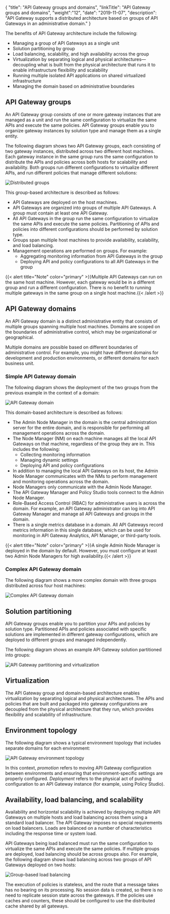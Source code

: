 {
"title": "API Gateway groups and domains",
"linkTitle": "API Gateway groups and domains",
"weight":"12",
"date": "2019-11-07",
"description": "API Gateway supports a distributed architecture based on groups of API Gateways in an administrative domain."
}

The benefits of API Gateway architecture include the following:

* Managing a group of API Gateways as a single unit
* Solution partitioning by group
* Load balancing, scalability, and high availability across the group
* Virtualization by separating logical and physical architectures—decoupling what is built from the physical architecture that runs it to enable infrastructure flexibility and scalability
* Running multiple isolated API applications on shared virtualized infrastructure
* Managing the domain based on administrative boundaries

## API Gateway groups

An API Gateway group consists of one or more gateway instances that are managed as a unit and run the same configuration to virtualize the same APIs and execute the same policies. API Gateway groups enable you to organize gateway instances by solution type and manage them as a single entity.

The following diagram shows two API Gateway groups, each consisting of two gateway instances, distributed across two different host machines. Each gateway instance in the same group runs the same configuration to distribute the APIs and policies across both hosts for scalability and availability. Both groups run different configurations to virtualize different APIs, and run different policies that manage different solutions:

![Distributed groups](/Images/docbook/images/concepts/dist_groups.png)

This group-based architecture is described as follows:

* API Gateways are deployed on the host machines.
* API Gateways are organized into groups of multiple API Gateways. A group must contain at least one API Gateway.
* All API Gateways in the group run the same configuration to virtualize the same APIs and execute the same policies. Partitioning of APIs and policies into different configurations should be performed by solution type.
* Groups span multiple host machines to provide availability, scalability, and load balancing.
* Management operations are performed on groups. For example:
    * Aggregating monitoring information from API Gateways in the group
    * Deploying API and policy configurations to all API Gateways in the group

{{< alert title="Note" color="primary" >}}Multiple API Gateways can run on the same host machine. However, each gateway would be in a different group and run a different configuration. There is no benefit to running multiple gateways in the same group on a single host machine.{{< /alert >}}

## API Gateway domains

An API Gateway domain is a distinct administrative entity that consists of multiple groups spanning multiple host machines. Domains are scoped on the boundaries of administrative control, which may be organizational or geographical.

Multiple domains are possible based on different boundaries of administrative control. For example, you might have different domains for development and production environments, or different domains for each business unit.

### Simple API Gateway domain

The following diagram shows the deployment of the two groups from the previous example in the context of a domain:

![API Gateway domain](/Images/docbook/images/concepts/domain.png)

This domain-based architecture is described as follows:

* The Admin Node Manager in the domain is the central administration server for the entire domain, and is responsible for performing all management operations across the domain.
* The Node Manager (NM) on each machine manages all the local API Gateways on that machine, regardless of the group they are in. This includes the following:
    * Collecting monitoring information
    * Managing dynamic settings
    * Deploying API and policy configurations
* In addition to managing the local API Gateways on its host, the Admin Node Manager communicates with the NMs to perform management and monitoring operations across the domain.
* Node Managers only communicate with the Admin Node Manager.
* The API Gateway Manager and Policy Studio tools connect to the Admin Node Manager.
* Role-Based Access Control (RBAC) for administrative users is across the domain. For example, an API Gateway administrator can log into API Gateway Manager and manage all API Gateways and groups in the domain.
* There is a single metrics database in a domain. All API Gateways record metrics information in this single database, which can be used for monitoring in API Gateway Analytics, API Manager, or third-party tools.

{{< alert title="Note" color="primary" >}}A single Admin Node Manager is deployed in the domain by default. However, you must configure at least two Admin Node Managers for high availability.{{< /alert >}}

### Complex API Gateway domain

The following diagram shows a more complex domain with three groups distributed across four host machines:

![Complex API Gateway domain](/Images/docbook/images/concepts/domain_complex.png)

## Solution partitioning

API Gateway groups enable you to partition your APIs and policies by solution type. Partitioned APIs and policies associated with specific solutions are implemented in different gateway configurations, which are deployed to different groups and managed independently.

The following diagram shows an example API Gateway solution partitioned into groups:

![API Gateway partitioning and virtualization](/Images/docbook/images/concepts/partitioning.png)

## Virtualization

The API Gateway group and domain-based architecture enables virtualization by separating logical and physical architectures. The APIs and policies that are built and packaged into gateway configurations are decoupled from the physical architecture that they run, which provides flexibility and scalability of infrastructure.

## Environment topology

The following diagram shows a typical environment topology that includes separate domains for each environment:

![API Gateway environment topology](/Images/docbook/images/concepts/topology.png)

In this context, *promotion* refers to moving API Gateway configuration between environments and ensuring that environment-specific settings are properly configured. *Deployment* refers to the physical act of pushing configuration to an API Gateway instance (for example, using Policy Studio).

## Availability, load balancing, and scalability

Availability and horizontal scalability is achieved by deploying multiple API Gateways on multiple hosts and load balancing across them using a standard load balancer. The API Gateway imposes no special requirements on load balancers. Loads are balanced on a number of characteristics including the response time or system load.

API Gateways being load balanced must run the same configuration to virtualize the same APIs and execute the same policies. If multiple groups are deployed, load balancing should be across groups also. For example, the following diagram shows load balancing across two groups of API Gateways deployed on two hosts:

![Group-based load balancing](/Images/docbook/images/concepts/lb_groups.png)

The execution of policies is stateless, and the route that a message takes has no bearing on its processing. No session data is created, so there is no need to replicate session state across the gateways. If the policies use caches and counters, these should be configured to use the distributed cache shared by all gateways.
